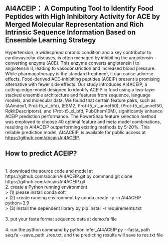 ## AI4ACEIP： A Computing Tool to Identify Food Peptides with High Inhibitory Activity for ACE by Merged Molecular Representation and Rich Intrinsic Sequence Information Based on Ensemble Learning Strategy 
Hypertension, a widespread chronic condition and a key contributor to cardiovascular diseases, is often managed by inhibiting the angiotensin-converting enzyme (ACE). This enzyme converts angiotensin I to angiotensin II, leading to vasoconstriction and increased blood pressure. While pharmacotherapy is the standard treatment, it can cause adverse effects. Food-derived ACE-inhibiting peptides (ACEIP) present a promising alternative with fewer side effects. Our study introduces AI4ACEIP, a cutting-edge model designed to identify ACEIP in food using a two-layer stacked ensemble architecture and features from sequence, language models, and molecular data. We found that certain feature pairs, such as (AAindex1, Prot-t5_xl_bfd), (ESM2, Prot-t5_xl_uniref50), (Prot-t5_xl_uniref50, RdkitDescriptors), and (Prot-t5_xl_bfd, PubChem10M), significantly enhance ACEIP prediction performance. The PowerShap feature selection method was employed to choose 40 optimal feature and meta model combinations, resulting in AI4ACEIP outperforming existing methods by 5-20%. This reliable prediction model, AI4ACEIP, is available for public access at https://github.com/abcair/AI4ACEIP.  
## How to predict ACEIP?
<br>
1. download the source code and model at https://github.com/abcair/AI4ACEIP.git by command   
git clone https://github.com/abcair/AI4ACEIP.git
<br>
2. create a Python running environment  <br>
   >  (1) please install conda soft   <br>
   > (2) create running environment by conda create -y -n AI4ACEIP python=3.9  <br>
   > (3) install the dependent library by pip install -r requirements.txt<br>
<br>
3. put your fasta format sequence data at demo.fa file <br>
<br>
4. run the python command by python infer_AI4ACEIP.py --fasta_path seq.fa --save_path ./res.txt, and the predicting results will save to res.txt file <br>
<br>
